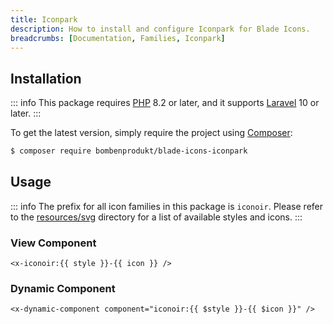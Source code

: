 ```yaml
---
title: Iconpark
description: How to install and configure Iconpark for Blade Icons.
breadcrumbs: [Documentation, Families, Iconpark]
---
```


## Installation

::: info
This package requires [PHP](https://www.php.net/) 8.2 or later, and it supports [Laravel](https://laravel.com/) 10 or later.
:::

To get the latest version, simply require the project using [Composer](https://getcomposer.org/):

```bash
$ composer require bombenprodukt/blade-icons-iconpark
```

## Usage

::: info
The prefix for all icon families in this package is `iconoir`. Please refer to the [resources/svg](https://github.com/faustbrian/blade-icons-iconpark/tree/main/resources/svg) directory for a list of available styles and icons.
:::

### View Component

```blade
<x-iconoir:{{ style }}-{{ icon }} />
```

### Dynamic Component

```blade
<x-dynamic-component component="iconoir:{{ $style }}-{{ $icon }}" />
```
